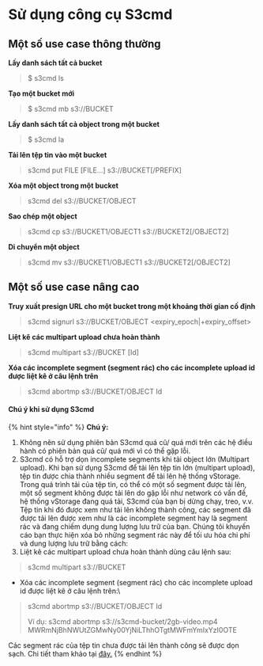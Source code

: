 # Sử dụng công cụ S3cmd

## Một số use case thông thường <a href="#sudungcongcus3cmd-motsousecasethongthuong" id="sudungcongcus3cmd-motsousecasethongthuong"></a>

**Lấy danh sách tất cả bucket**

> $ s3cmd ls

**Tạo một bucket mới**

> $ s3cmd mb s3://BUCKET

**Lấy danh sách tất cả object trong một bucket**

> $ s3cmd la

**Tải lên tệp tin vào một bucket** &#x20;

> s3cmd put FILE \[FILE...] s3://BUCKET\[/PREFIX]

**Xóa một object trong một bucket**

> s3cmd del s3://BUCKET/OBJECT

**Sao chép một object**

> s3cmd cp s3://BUCKET1/OBJECT1 s3://BUCKET2\[/OBJECT2]

**Di chuyển một object**

> s3cmd mv s3://BUCKET1/OBJECT1 s3://BUCKET2\[/OBJECT2]

## Một số use case nâng cao <a href="#sudungcongcus3cmd-motsousecasenangcao" id="sudungcongcus3cmd-motsousecasenangcao"></a>

**Truy xuất presign URL cho một bucket trong một khoảng thời gian cố định**

> s3cmd signurl s3://BUCKET/OBJECT \<expiry\_epoch|+expiry\_offset>

**Liệt kê các multipart upload chưa hoàn thành**&#x20;

> s3cmd multipart s3://BUCKET \[Id]

**Xóa các incomplete segment (segment rác) cho các incomplete upload id được liệt kê ở câu lệnh trên**

> s3cmd abortmp s3://BUCKET/OBJECT Id

#### Chú ý khi sử dụng S3cmd <a href="#sudungcongcus3cmd-chuykhisudungs3cmd" id="sudungcongcus3cmd-chuykhisudungs3cmd"></a>

{% hint style="info" %}
**Chú ý:**

1. Không nên sử dụng phiên bản S3cmd quá cũ/ quá mới trên các hệ điều hành có phiên bản quá cũ/ quá mới vì có thể gặp lỗi.
2. S3cmd có hỗ trợ dọn incomplete segments khi tải object lớn (Multipart upload). Khi bạn sử dụng S3cmd để tải lên tệp tin lớn (multipart upload), tệp tin được chia thành nhiều segment để tải lên hệ thống vStorage. Trong quá trình tải của tệp tin, có thể có một số segment được tải lên, một số segment không được tải lên do gặp lỗi như network có vấn đề, hệ thống vStorage đang quá tải, S3cmd của bạn bị dừng chạy, treo, v.v. Tệp tin khi đó được xem như tải lên không thành công, các segment đã được tải lên được xem như là các incomplete segment hay là segment rác và đang chiếm dụng dung lượng lưu trữ của bạn. Chúng tôi khuyến cáo bạn thực hiện xóa bỏ những segment rác này để tối ưu hóa chi phí và dung lượng lưu trữ bằng cách:
3. Liệt kê các multipart upload chưa hoàn thành dùng câu lệnh sau:

> s3cmd multipart s3://BUCKET

* Xóa các incomplete segment (segment rác) cho các incomplete upload id được liệt kê ở câu lệnh trên:\


> s3cmd abortmp s3://BUCKET/OBJECT Id
>
> Ví dụ: s3cmd abortmp s3://s3cmd-bucket/2gb-video.mp4 MWRmNjBhNWUtZGMwNy00YjNiLThhOTgtMWFmYmIxYzI0OTE

Các segment rác của tệp tin chưa được tải lên thành công sẽ được dọn sạch. Chi tiết tham khảo tại [đây.](https://s3tools.org/usage)&#x20;
{% endhint %}
